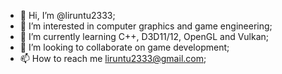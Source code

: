 - 👋 Hi, I’m @liruntu2333;
- 👀 I’m interested in computer graphics and game engineering;
- 🌱 I’m currently learning C++, D3D11/12, OpenGL and Vulkan;
- 💞️ I’m looking to collaborate on game development;
- 📫 How to reach me liruntu2333@gmail.com;

<!---
liruntu2333/liruntu2333 is a ✨ special ✨ repository because its `README.md` (this file) appears on your GitHub profile.
You can click the Preview link to take a look at your changes.
--->

